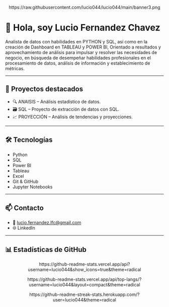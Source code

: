 <p align="center">
  https://raw.githubusercontent.com/lucio044/lucio044/main/banner3.png
</p>

# 👋 Hola, soy Lucio Fernandez Chavez

Analista de datos con habilidades en PYTHON y SQL, así como en la creación de Dashboard en TABLEAU y POWER BI, Orientado a resultados y aprovechamiento de análisis para impulsar y resolver las necesidades de negocio, en búsqueda de desempeñar habilidades profesionales en el procesamiento de datos, análisis de información y establecimiento de métricas.

---

## 🚀 Proyectos destacados

- 🔍 ANAISIS – Análisis estadístico de datos.
- 🗃️ SQL – Proyecto de extracción de datos con SQL.
- 📈 PROYECCIÓN – Análisis de tendencias y proyecciones.

---

## 🛠️ Tecnologías

- Python  
- SQL  
- Power BI  
- Tableau  
- Excel  
- Git & GitHub  
- Jupyter Notebooks

---

## 📫 Contacto

- 📧 lucio.fernandez.lfc@gmail.com  
- 🌐 LinkedIn

---

## 📊 Estadísticas de GitHub

<p align="center">
  https://github-readme-stats.vercel.app/api?username=lucio044&show_icons=true&theme=radical
</p>

<p align="center">
  https://github-readme-stats.vercel.app/api/top-langs/?username=lucio044&layout=compact&theme=radical
</p>

<p align="center">
  https://github-readme-streak-stats.herokuapp.com/?user=lucio044&theme=radical
</p>
